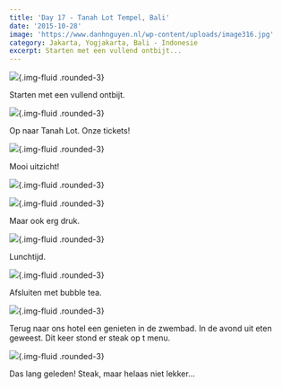 ```yaml
---
title: 'Day 17 - Tanah Lot Tempel, Bali'
date: '2015-10-28'
image: 'https://www.danhnguyen.nl/wp-content/uploads/image316.jpg'
category: Jakarta, Yogjakarta, Bali - Indonesie
excerpt: Starten met een vullend ontbijt...
---
```


![](https://www.danhnguyen.nl/wp-content/uploads/image314-1024x576.jpg){.img-fluid .rounded-3}

Starten met een vullend ontbijt.

![](https://www.danhnguyen.nl/wp-content/uploads/image315-1024x576.jpg){.img-fluid .rounded-3}

Op naar Tanah Lot. Onze tickets!

![](https://www.danhnguyen.nl/wp-content/uploads/image317-1024x576.jpg){.img-fluid .rounded-3}

Mooi uitzicht!

![](https://www.danhnguyen.nl/wp-content/uploads/image318-1024x576.jpg){.img-fluid .rounded-3}

![](https://www.danhnguyen.nl/wp-content/uploads/image316-1024x576.jpg){.img-fluid .rounded-3}

Maar ook erg druk.

![](https://www.danhnguyen.nl/wp-content/uploads/image319-1024x576.jpg){.img-fluid .rounded-3}

Lunchtijd.

![](https://www.danhnguyen.nl/wp-content/uploads/image320-1024x576.jpg){.img-fluid .rounded-3}

Afsluiten met bubble tea.

![](https://www.danhnguyen.nl/wp-content/uploads/image321-1024x576.jpg){.img-fluid .rounded-3}

Terug naar ons hotel een genieten in de zwembad. In de avond uit eten geweest. Dit keer stond er steak op t menu.

![](https://www.danhnguyen.nl/wp-content/uploads/image325-1024x576.jpg){.img-fluid .rounded-3}

Das lang geleden! Steak, maar helaas niet lekker...
